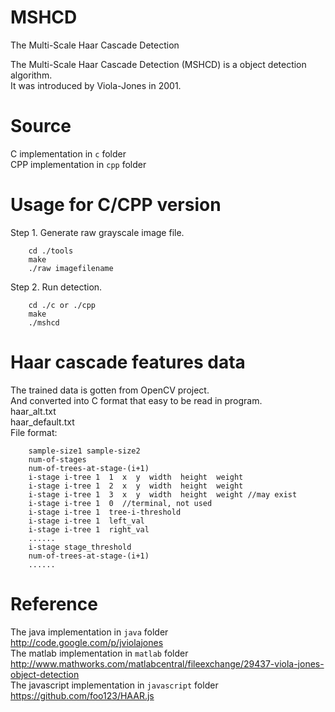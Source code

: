 MSHCD
=====
The Multi-Scale Haar Cascade Detection    

The Multi-Scale Haar Cascade Detection (MSHCD) is a object detection algorithm.    
It was introduced by Viola-Jones in 2001.    

Source
======
C implementation in `c` folder    
CPP implementation in `cpp` folder    

Usage for C/CPP version
=======================
Step 1. Generate raw grayscale image file.    
```
	cd ./tools    
	make    
	./raw imagefilename    
```
Step 2. Run detection.    
```
	cd ./c or ./cpp    
	make    
	./mshcd    
```

Haar cascade features data
==========================
The trained data is gotten from OpenCV project.    
And converted into C format that easy to be read in program.    
haar_alt.txt    
haar_default.txt    
File format:    
```
	sample-size1 sample-size2    
	num-of-stages    
	num-of-trees-at-stage-(i+1)    
	i-stage i-tree 1  1  x  y  width  height  weight    
	i-stage i-tree 1  2  x  y  width  height  weight    
	i-stage i-tree 1  3  x  y  width  height  weight //may exist    
	i-stage i-tree 1  0  //terminal, not used    
	i-stage i-tree 1  tree-i-threshold    
	i-stage i-tree 1  left_val    
	i-stage i-tree 1  right_val    
	......    
	i-stage stage_threshold    
	num-of-trees-at-stage-(i+1)    
	......    
```

Reference
=========
The java implementation in `java` folder    
http://code.google.com/p/jviolajones    
The matlab implementation in `matlab` folder    
http://www.mathworks.com/matlabcentral/fileexchange/29437-viola-jones-object-detection    
The javascript implementation in `javascript` folder    
https://github.com/foo123/HAAR.js    

